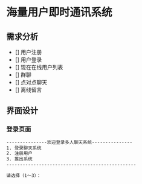 # 海量用户即时通讯系统

## 需求分析

- [] 用户注册
- [] 用户登录
- [] 现在在线用户列表
- [] 群聊
- [] 点对点聊天
- [] 离线留言

## 界面设计

### 登录页面

```txt
---------------欢迎登录多人聊天系统---------------
1. 登录聊天系统
2. 注册用户
3. 推出系统
------------------------------------------------

请选择（1～3）：
```
